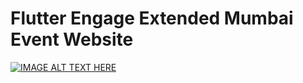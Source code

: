 # Flutter Engage Extended Mumbai Event Website

[![IMAGE ALT TEXT HERE](https://secure.meetupstatic.com/photos/event/2/d/f/3/highres_494951763.jpeg)](https://youtu.be/cG1r8UU-fyM)
